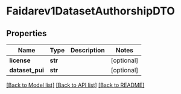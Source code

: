# Faidarev1DatasetAuthorshipDTO

## Properties
Name | Type | Description | Notes
------------ | ------------- | ------------- | -------------
**license** | **str** |  | [optional] 
**dataset_pui** | **str** |  | [optional] 

[[Back to Model list]](../README.md#documentation-for-models) [[Back to API list]](../README.md#documentation-for-api-endpoints) [[Back to README]](../README.md)


